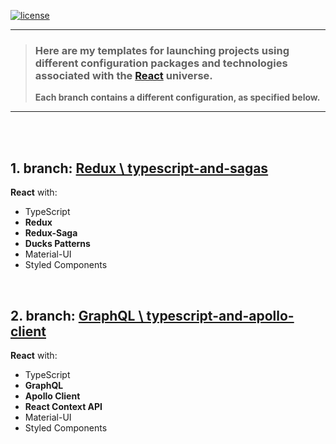 [![license](https://img.shields.io/github/license/DAVFoundation/captain-n3m0.svg?style=flat-square)](https://github.com/matheusicaro/template-react-app/blob/main/LICENSE)

---
> ### Here are my templates for launching projects using different configuration packages and technologies associated with the [React](https://reactjs.org/) universe.
> **Each branch contains a different configuration, as specified below.**
---
<br>
<br>

## 1. branch: [Redux \ typescript-and-sagas](https://github.com/matheusicaro/template-react-app/tree/Redux/typescript-and-sagas)
   
   **React** with:
   - TypeScript
   - **Redux**
   - **Redux-Saga**
   - **Ducks Patterns**
   - Material-UI
   - Styled Components
   
   <br>

## 2. branch: [GraphQL \ typescript-and-apollo-client](https://github.com/matheusicaro/template-react-app/tree/GraphQL/typescript-and-apollo-client)
   
   **React** with:
   - TypeScript
   - **GraphQL**
   - **Apollo Client**
   - **React Context API**
   - Material-UI
   - Styled Components
   
   <br>
